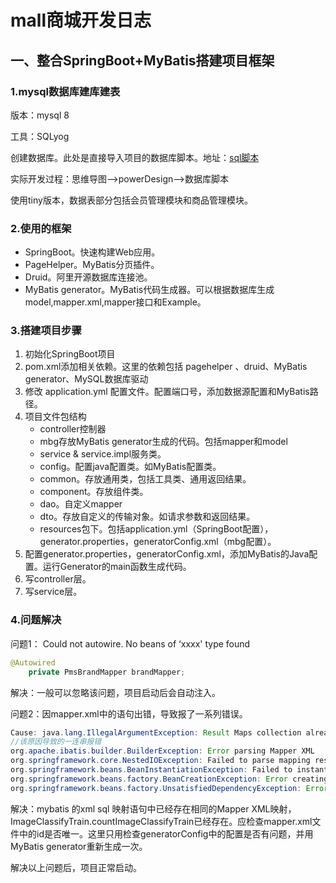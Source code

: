 # mall商城开发日志

## 一、整合SpringBoot+MyBatis搭建项目框架

### 1.mysql数据库建库建表

版本：mysql 8

工具：SQLyog

创建数据库。此处是直接导入项目的数据库脚本。地址：[sql脚本](github.com/macrozheng/mall-learning/blob/master/document/sql/mall_tiny.sql )

实际开发过程：思维导图-->powerDesign-->数据库脚本

使用tiny版本，数据表部分包括会员管理模块和商品管理模块。

### 2.使用的框架

- SpringBoot。快速构建Web应用。
- PageHelper。MyBatis分页插件。
- Druid。阿里开源数据库连接池。
- MyBatis generator。MyBatis代码生成器。可以根据数据库生成model,mapper.xml,mapper接口和Example。

### 3.搭建项目步骤

1. 初始化SpringBoot项目
2. pom.xml添加相关依赖。这里的依赖包括 pagehelper 、druid、MyBatis generator、MySQL数据库驱动
3. 修改 application.yml 配置文件。配置端口号，添加数据源配置和MyBatis路径。
4. 项目文件包结构
   - controller控制器
   - mbg存放MyBatis generator生成的代码。包括mapper和model
   - service & service.impl服务类。
   - config。配置java配置类。如MyBatis配置类。
   - common。存放通用类，包括工具类、通用返回结果。
   - component。存放组件类。
   - dao。自定义mapper
   - dto。存放自定义的传输对象。如请求参数和返回结果。
   - resources包下。包括application.yml（SpringBoot配置），generator.properties，generatorConfig.xml（mbg配置）。
5. 配置generator.properties，generatorConfig.xml，添加MyBatis的Java配置。运行Generator的main函数生成代码。
6. 写controller层。
7. 写service层。

### 4.问题解决

问题1： Could not autowire. No beans of ‘xxxx' type found 

```java
@Autowired
    private PmsBrandMapper brandMapper;
```

解决：一般可以忽略该问题，项目启动后会自动注入。

问题2：因mapper.xml中的语句出错，导致报了一系列错误。

```java
Cause: java.lang.IllegalArgumentException: Result Maps collection already contains value for com.dmarco.mall.tiny.mbg.mapper.PmsBrandMapper.BaseResultMap
//该原因导致的一连串报错
org.apache.ibatis.builder.BuilderException: Error parsing Mapper XML
org.springframework.core.NestedIOException: Failed to parse mapping resource//映射资源转换失败
org.springframework.beans.BeanInstantiationException: Failed to instantiate [org.apache.ibatis.session.SqlSessionFactory]//启动sql事务工厂失败
org.springframework.beans.factory.BeanCreationException: Error creating bean with name 'sqlSessionFactory'
org.springframework.beans.factory.UnsatisfiedDependencyException: Error creating bean with name 'xxx'//创建bean失败
```

解决：mybatis 的xml sql 映射语句中已经存在相同的Mapper XML映射，ImageClassifyTrain.countImageClassifyTrain已经存在。应检查mapper.xml文件中的id是否唯一。这里只用检查generatorConfig中的配置是否有问题，并用MyBatis generator重新生成一次。

解决以上问题后，项目正常启动。

 


